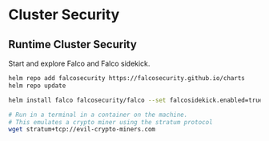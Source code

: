 # Cluster Security

## Runtime Cluster Security

Start and explore Falco and Falco sidekick.

```bash
helm repo add falcosecurity https://falcosecurity.github.io/charts
helm repo update

helm install falco falcosecurity/falco --set falcosidekick.enabled=true --set falcosidekick.webui.enabled=true

# Run in a terminal in a container on the machine.
# This emulates a crypto miner using the stratum protocol
wget stratum+tcp://evil-crypto-miners.com
```
